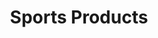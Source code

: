 ---
ee_id_thing: '118'
site: '1'
type: '2'
inv_num: 2011-024
add_credit:
url: 2011-024-sports-products
title: Sports Products
year: '2011'
display_year: '2011'
medium: Painted bronze, rubber, Oakley M-Frame lenses, and display unit
dims: 74 x 17.75 x 17.75 inches
pitch:
ps:
live_url:
youtube:
related_code:
imgs: sports-products-2011-024-full-database-AR.jpg
subheading:
download:
commission: 'Comissioned by Whitney Museum of American Art, New York, for Cory Arcangel:
  Pro Tools'
related:
layout: things-i-made
---